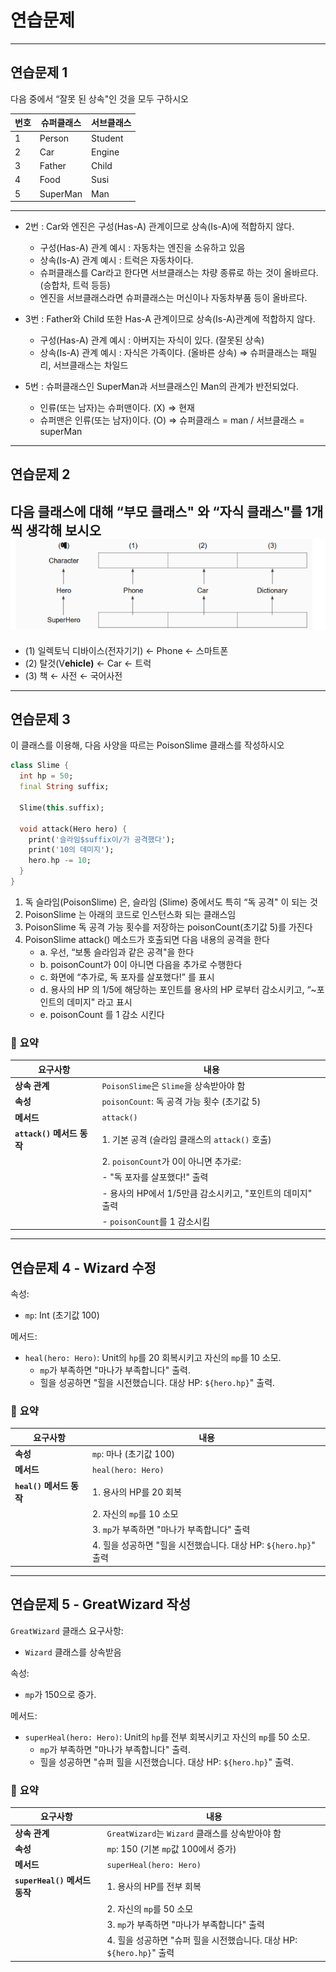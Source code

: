 
# 연습문제
---
## 연습문제 1
다음 중에서 “잘못 된 상속"인 것을 모두 구하시오

| 번호 | 슈퍼클래스   | 서브클래스 |
|------|--------------|-----------|
| 1    | Person       | Student   |
| 2    | Car          | Engine    |
| 3    | Father       | Child     |
| 4    | Food         | Susi      |
| 5    | SuperMan     | Man       |
---
- 2번  : Car와 엔진은 구성(Has-A) 관계이므로 상속(Is-A)에 적합하지 않다.
    - 구성(Has-A) 관계 예시 : 자동차는 엔진을 소유하고 있음
    - 상속(Is-A) 관계 예시 : 트럭은 자동차이다.
    - 슈퍼클래스를 Car라고 한다면 서브클래스는 차량 종류로 하는 것이 올바르다.(승합차, 트럭 등등)
    - 엔진을 서브클래스라면 슈퍼클래스는 머신이나 자동차부품 등이 올바르다.
- 3번 : Father와 Child 또한 Has-A 관계이므로 상속(Is-A)관계에 적합하지 않다.
    - 구성(Has-A) 관계 예시 : 아버지는 자식이 있다. (잘못된 상속)
    - 상속(Is-A) 관계 예시 : 자식은 가족이다. (올바른 상속) ⇒ 슈퍼클래스는 패밀리, 서브클래스는 차일드

- 5번 : 슈퍼클래스인 SuperMan과 서브클래스인 Man의 관계가 반전되었다.
    - 인류(또는 남자)는 슈퍼맨이다. (X) ⇒ 현재
    - 슈퍼맨은 인류(또는 남자)이다. (O) ⇒ 슈퍼클래스 = man / 서브클래스 = superMan
---
## 연습문제 2
다음 클래스에 대해 “부모 클래스" 와 “자식 클래스"를 1개씩 생각해 보시오
![연습문제 2 도형](img/image_1.png)
---
- (1) 일렉토닉 디바이스(전자기기) ← Phone ← 스마트폰
- (2) 탈것(V**ehicle)** ← Car ← 트럭
- (3) 책 ← 사전 ← 국어사전

---
## 연습문제 3
이 클래스를 이용해, 다음 사양을 따르는 PoisonSlime 클래스를 작성하시오
```dart
class Slime {
  int hp = 50;
  final String suffix;

  Slime(this.suffix);

  void attack(Hero hero) {
    print('슬라임$suffix이/가 공격했다');
    print('10의 데미지');
    hero.hp -= 10;
  }
}
```

1. 독 슬라임(PoisonSlime) 은, 슬라임 (Slime) 중에서도 특히 “독 공격" 이 되는 것
2. PoisonSlime 는 아래의 코드로 인스턴스화 되는 클래스임
3. PoisonSlime 독 공격 가능 횟수를 저장하는 poisonCount(초기값 5)를 가진다
4. PoisonSlime attack() 메소드가 호출되면 다음 내용의 공격을 한다
    - a. 우선, “보통 슬라임과 같은 공격"을 한다
    - b. poisonCount가 0이 아니면 다음을 추가로 수행한다
    - c. 화면에 “추가로, 독 포자를 살포했다!ˮ 를 표시
    - d. 용사의 HP 의 1/5에 해당하는 포인트를 용사의 HP 로부터 감소시키고, “~포인트의 데미지" 라고 표시
    - e. poisonCount 를 1 감소 시킨다

### :memo: __**요약**__
| 요구사항                    | 내용                                                             |
|----------------------------|------------------------------------------------------------------|
| **상속 관계**               | `PoisonSlime`은 `Slime`을 상속받아야 함                        |
| **속성**                    | `poisonCount`: 독 공격 가능 횟수 (초기값 5)                     |
| **메서드**                  | `attack()`                                                      |
| **`attack()` 메서드 동작**  | 1. 기본 공격 (슬라임 클래스의 `attack()` 호출)                  |
|                            | 2. `poisonCount`가 0이 아니면 추가로:                           |
|                            |    - "독 포자를 살포했다!" 출력                                  |
|                            |    - 용사의 HP에서 1/5만큼 감소시키고, "포인트의 데미지" 출력  |
|                            |    - `poisonCount`를 1 감소시킴                                  |

---


## 연습문제 4 - Wizard 수정
속성:
- `mp`: Int (초기값 100)

메서드:
- `heal(hero: Hero)`: Unit의 `hp`를 20 회복시키고 자신의 `mp`를 10 소모.
  - `mp`가 부족하면 "마나가 부족합니다" 출력.
  - 힐을 성공하면 "힐을 시전했습니다. 대상 HP: `${hero.hp}`" 출력.

### :memo: __**요약**__
| 요구사항                    | 내용                                                             |
|----------------------------|------------------------------------------------------------------|
| **속성**                    | `mp`: 마나 (초기값 100)                                           |
| **메서드**                  | `heal(hero: Hero)`                                               |
| **`heal()` 메서드 동작**    | 1. 용사의 HP를 20 회복                                           |
|                            | 2. 자신의 `mp`를 10 소모                                        |
|                            | 3. `mp`가 부족하면 "마나가 부족합니다" 출력                      |
|                            | 4. 힐을 성공하면 "힐을 시전했습니다. 대상 HP: `${hero.hp}`" 출력 |

---

## 연습문제 5 - GreatWizard 작성
`GreatWizard` 클래스 요구사항:
- `Wizard` 클래스를 상속받음

속성:
- `mp`가 150으로 증가.

메서드:
- `superHeal(hero: Hero)`: Unit의 `hp`를 전부 회복시키고 자신의 `mp`를 50 소모.
  - `mp`가 부족하면 "마나가 부족합니다" 출력.
  - 힐을 성공하면 "슈퍼 힐을 시전했습니다. 대상 HP: `${hero.hp}`" 출력.

### :memo: __**요약**__
| 요구사항                    | 내용                                                             |
|----------------------------|------------------------------------------------------------------|
| **상속 관계**               | `GreatWizard`는 `Wizard` 클래스를 상속받아야 함                |
| **속성**                    | `mp`: 150 (기본 `mp`값 100에서 증가)                            |
| **메서드**                  | `superHeal(hero: Hero)`                                          |
| **`superHeal()` 메서드 동작**| 1. 용사의 HP를 전부 회복                                        |
|                            | 2. 자신의 `mp`를 50 소모                                        |
|                            | 3. `mp`가 부족하면 "마나가 부족합니다" 출력                      |
|                            | 4. 힐을 성공하면 "슈퍼 힐을 시전했습니다. 대상 HP: `${hero.hp}`" 출력 |